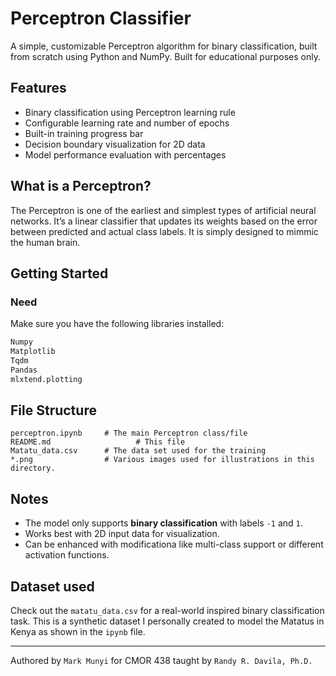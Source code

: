 # Perceptron Classifier

A simple, customizable Perceptron algorithm for binary classification, built from scratch using Python and NumPy. Built for educational purposes only.

##  Features
- Binary classification using Perceptron learning rule
- Configurable learning rate and number of epochs
- Built-in training progress bar
- Decision boundary visualization for 2D data
- Model performance evaluation with percentages

##  What is a Perceptron?
The Perceptron is one of the earliest and simplest types of artificial neural networks. It’s a linear classifier that updates its weights based on the error between predicted and actual class labels. It is simply designed to mimmic the human brain.

## Getting Started

### Need
Make sure you have the following libraries installed:
```bash
Numpy 
Matplotlib 
Tqdm
Pandas
mlxtend.plotting
```
## File Structure
```
perceptron.ipynb     # The main Perceptron class/file
README.md                   # This file
Matatu_data.csv      # The data set used for the training
*.png                # Various images used for illustrations in this directory.
```

## Notes
- The model only supports **binary classification** with labels `-1` and `1`.
- Works best with 2D input data for visualization.
- Can be enhanced with modificationa like multi-class support or different activation functions.

## Dataset used 
Check out the `matatu_data.csv` for a real-world inspired binary classification task. This is a synthetic dataset I personally created to model the Matatus in Kenya as shown in the `ipynb` file.

---
Authored by `Mark Munyi` for CMOR 438 taught by `Randy R. Davila, Ph.D.`


